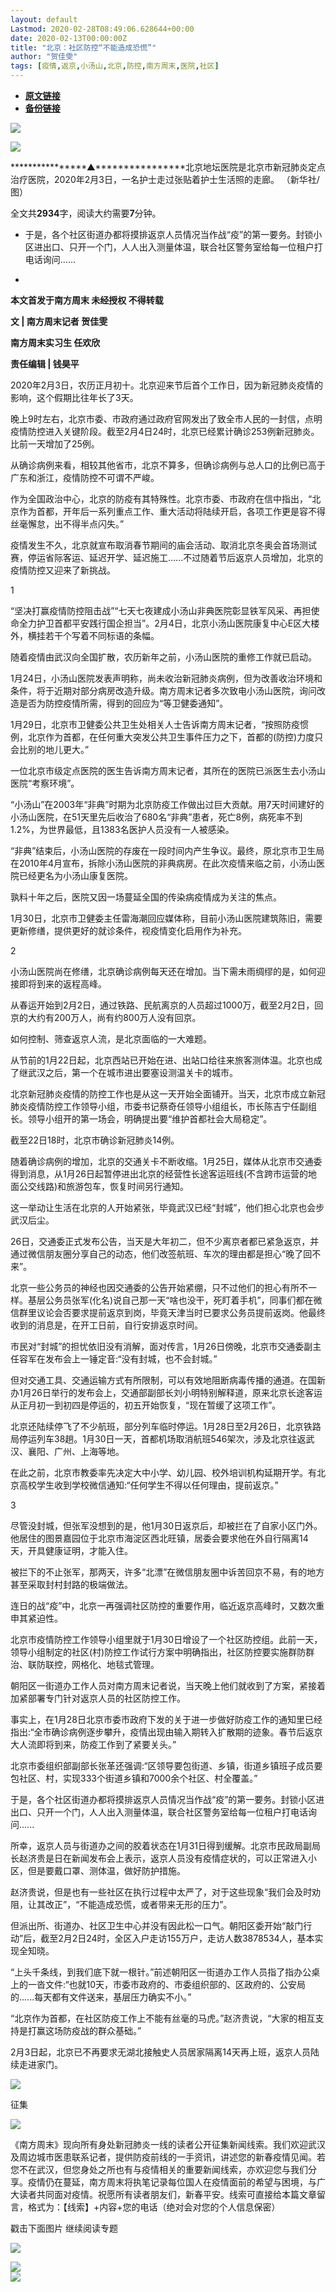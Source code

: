 ```yaml
---
layout: default
Lastmod: 2020-02-28T08:49:06.628644+00:00
date: 2020-02-13T00:00:00Z
title: "北京：社区防控“不能造成恐慌”"
author: "贺佳雯"
tags: [疫情,返京,小汤山,北京,防控,南方周末,医院,社区]
---
```


* [**原文链接**](http://mp.weixin.qq.com/s?__biz=Njk5MTE1&mid=2652403914&idx=2&sn=920428e95a0d788815028ab93b565e3e&chksm=33d9854e04ae0c583a4239c5638c62f9c89d47f5f619b1fee3808fa3096bf911a1d03edfe12c#rd)
* [**备份链接**](http://archive.is/bQH32)


[![](/images/post/8a9380d1c9d44a084a45f1876dbc4564.jpg)](http://nfh5.sualyee.com/v3/idea/7tCGBrb5)

![](/images/post/1c8960e53aa8150d3ec0ee7bb37bb8db.jpg)

****************▲****************北京地坛医院是北京市新冠肺炎定点治疗医院，2020年2月3日，一名护士走过张贴着护士生活照的走廊。 （新华社/图）

  

全文共**2934**字，阅读大约需要**7**分钟。

*   于是，各个社区街道办都将摸排返京人员情况当作战“疫”的第一要务。封锁小区进出口、只开一个门，人人出入测量体温，联合社区警务室给每一位租户打电话询问......
    
*     
    

**本文首发于南方周末 未经授权 不得转载**

**文 | 南方周末记者 贺佳雯**

**南方周末实习生 任欢欣**

**责任编辑 | 钱昊平**  

2020年2月3日，农历正月初十。北京迎来节后首个工作日，因为新冠肺炎疫情的影响，这个假期比往年长了3天。

  

晚上9时左右，北京市委、市政府通过政府官网发出了致全市人民的一封信，点明疫情防控进入关键阶段。截至2月4日24时，北京已经累计确诊253例新冠肺炎。比前一天增加了25例。

  

从确诊病例来看，相较其他省市，北京不算多，但确诊病例与总人口的比例已高于广东和浙江，疫情防控不可谓不严峻。

  

作为全国政治中心，北京的防疫有其特殊性。北京市委、市政府在信中指出，“北京作为首都，开年后一系列重点工作、重大活动将陆续开启，各项工作更是容不得丝毫懈怠，出不得半点闪失。”

  

疫情发生不久，北京就宣布取消春节期间的庙会活动、取消北京冬奥会首场测试赛，停运省际客运、延迟开学、延迟施工......不过随着节后返京人员增加，北京的疫情防控又迎来了新挑战。

  

1

  

“坚决打赢疫情防控阻击战”“七天七夜建成小汤山非典医院彰显铁军风采、再担使命全力护卫首都平安践行国企担当”。2月4日，北京小汤山医院康复中心E区大楼外，横挂若干个写着不同标语的条幅。

  

随着疫情由武汉向全国扩散，农历新年之前，小汤山医院的重修工作就已启动。

  

1月24日，小汤山医院发表声明称，尚未收治新冠肺炎病例，但为改善收治环境和条件，将于近期对部分病房改造升级。南方周末记者多次致电小汤山医院，询问改造是否为防控疫情所需，得到的回应为“等卫健委通知”。

  

1月29日，北京市卫健委公共卫生处相关人士告诉南方周末记者，“按照防疫惯例，北京作为首都，在任何重大突发公共卫生事件压力之下，首都的(防控)力度只会比别的地儿更大。”

  

一位北京市级定点医院的医生告诉南方周末记者，其所在的医院已派医生去小汤山医院“考察环境”。

  

“小汤山”在2003年“非典”时期为北京防疫工作做出过巨大贡献。用7天时间建好的小汤山医院，在51天里先后收治了680名“非典”患者，死亡8例，病死率不到1.2%，为世界最低，且1383名医护人员没有一人被感染。

  

“非典”结束后，小汤山医院的存废在一段时间内产生争议。最终，原北京市卫生局在2010年4月宣布，拆除小汤山医院的非典病房。在此次疫情来临之前，小汤山医院已经更名为小汤山康复医院。

  

孰料十年之后，医院又因一场蔓延全国的传染病疫情成为关注的焦点。

  

1月30日，北京市卫健委主任雷海潮回应媒体称，目前小汤山医院建筑陈旧，需要更新修缮，提供更好的就诊条件，视疫情变化启用作为补充。

  

2

  

小汤山医院尚在修缮，北京确诊病例每天还在增加。当下需未雨绸缪的是，如何迎接即将到来的返程高峰。

  

从春运开始到2月2日，通过铁路、民航离京的人员超过1000万，截至2月2日，回京的大约有200万人，尚有约800万人没有回京。

  

如何控制、筛查返京人流，是北京面临的一大难题。

  

从节前的1月22日起，北京西站已开始在进、出站口给往来旅客测体温。北京也成了继武汉之后，第一个在城市进出要塞设测温关卡的城市。

  

北京新冠肺炎疫情的防控工作也是从这一天开始全面铺开。当天，北京市成立新冠肺炎疫情防控工作领导小组，市委书记蔡奇任领导小组组长，市长陈吉宁任副组长。领导小组开的第一场会，明确提出要“维护首都社会大局稳定”。

  

截至22日18时，北京市确诊新冠肺炎14例。

  

随着确诊病例的增加，北京的交通关卡不断收缩。1月25日，媒体从北京市交通委得到消息，从1月26日起暂停进出北京的经营性长途客运班线(不含跨市运营的地面公交线路)和旅游包车，恢复时间另行通知。

  

这一举动让生活在北京的人开始紧张，毕竟武汉已经“封城”，他们担心北京也会步武汉后尘。

  

26日，交通委正式发布公告，当天是大年初二，但不少离京者都已紧急返京，并通过微信朋友圈分享自己的动态，他们改签航班、车次的理由都是担心“晚了回不来”。

  

北京一些公务员的神经也因交通委的公告开始紧绷，只不过他们的担心有所不一样。基层公务员张军(化名)说自己那一天“啥也没干，死盯着手机”，同事们都在微信群里议论会否要求提前返京到岗，毕竟天津当时已要求公务员提前返岗。他最终收到的消息是，在开工日前，自行安排返京时间。

  

市民对“封城”的担忧依旧没有消解，面对传言，1月26日傍晚，北京市交通委副主任容军在发布会上一锤定音:“没有封城，也不会封城。”

  

但对交通工具、交通运输方式有所限制，可以有效地阻断病毒传播的通道。在国新办1月26日举行的发布会上，交通部副部长刘小明特别解释道，原来北京长途客运从正月初一到初四是停运的，初五开始恢复，“现在暂缓了这项工作”。

  

北京还陆续停飞了不少航班，部分列车临时停运。1月28日至2月26日，北京铁路局停运列车38趟。1月30日一天，首都机场取消航班546架次，涉及北京往返武汉、襄阳、广州、上海等地。

  

在此之前，北京市教委率先决定大中小学、幼儿园、校外培训机构延期开学。有北京高校学生收到学校微信通知:“任何学生不得以任何理由，提前返京。”

  

3

  

尽管没封城，但张军没想到的是，他1月30日返京后，却被拦在了自家小区门外。他居住的图景嘉园位于北京市海淀区西北旺镇，居委会要求他在外自行隔离14天，开具健康证明，才能入住。

  

被拦下的不止张军，那两天，许多“北漂”在微信朋友圈中诉苦回京不易，有的地方甚至采取封村封路的极端做法。

  

连日的战“疫”中，北京一再强调社区防控的重要作用，临近返京高峰时，又数次重申其紧迫性。

  

北京市疫情防控工作领导小组里就于1月30日增设了一个社区防控组。此前一天，领导小组制定的社区(村)防控工作试行方案中明确指出，社区防控要实施群防群治、联防联控，网格化、地毯式管理。

  

朝阳区一街道办工作人员对南方周末记者说，当天晚上他们就收到了方案，紧接着加紧部署专门针对返京人员的社区防控工作。

  

事实上，在1月28日北京市委市政府下发的关于进一步做好防疫工作的通知里已经指出:“全市确诊病例逐步攀升，疫情出现由输入期转入扩散期的迹象。春节后返京大人流即将到来，防疫工作到了紧要关头。”

  

北京市委组织部副部长张革还强调:“区领导要包街道、乡镇，街道乡镇班子成员要包社区、村，实现333个街道乡镇和7000余个社区、村全覆盖。”

  

于是，各个社区街道办都将摸排返京人员情况当作战“疫”的第一要务。封锁小区进出口、只开一个门，人人出入测量体温，联合社区警务室给每一位租户打电话询问......

  

所幸，返京人员与街道办之间的胶着状态在1月31日得到缓解。北京市民政局副局长赵济贵是日在新闻发布会上表示，返京人员没有疫情症状的，可以正常进入小区，但是要戴口罩、测体温，做好防护措施。

  

赵济贵说，但是也有一些社区在执行过程中太严了，对于这些现象“我们会及时劝阻，让其改正”，“不能造成恐慌，或者带来无形的压力”。

  

但派出所、街道办、社区卫生中心并没有因此松一口气。朝阳区委开始“敲门行动”后，截至2月2日24时，全区入户走访155万户，走访人数3878534人，基本实现全知晓。

  

“上头千条线，到我们底下就一根针。”前述朝阳区一街道办工作人员指了指办公桌上的一沓文件:“也就10天，市委市政府的、市委组织部的、区政府的、公安局的......每天都有文件送来，基层压力确实不小。”

  

“北京作为首都，在社区防疫工作上不能有丝毫的马虎。”赵济贵说，“大家的相互支持是打赢这场防疫战的群众基础。”

  

2月3日起，北京已不再要求无湖北接触史人员居家隔离14天再上班，返京人员陆续走进家门。

  

![](/images/post/458f0f5b0676eb7f1a31039be5e9fa15.jpg)

征集

  

![](/images/post/6c682736f28f926572665e56db3af054.jpg)

《南方周末》现向所有身处新冠肺炎一线的读者公开征集新闻线索。我们欢迎武汉及周边城市医患联系记者，提供防疫前线的一手资讯，讲述您的新春疫情见闻。若您不在武汉，但您身处之所也有与疫情相关的重要新闻线索，亦欢迎您与我们分享。疫情仍在蔓延，南方周末将执笔记录每位国人在疫情面前的希望与困境，与广大读者共同面对疫情。祝愿所有读者朋友们，新春平安。线索可直接给本篇文章留言，格式为：【线索】+内容+您的电话（绝对会对您的个人信息保密）

  

戳击下面图片 继续阅读专题  

[![](/images/post/4c1172650cff0479d61ef672e19bb2d4.jpg)](http://www.infzm.com/content/174984?from=nfzmwx)

  

![](/images/post/199619e2636ae24ac70fc2cc00baaa25.jpg)  
[![](/images/post/bc640b661b3af328e341d4a933e27fc5.jpg)](http://www.infzm.com/wap/#/vip?plnl=104)

